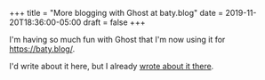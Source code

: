 +++
title = "More blogging with Ghost at baty.blog"
date = 2019-11-20T18:36:00-05:00
draft = false
+++

I'm having so much fun with Ghost that I'm now using it for <https://baty.blog/>.

I'd write about it here, but I already [wrote about it there](https://baty.blog/2019/adding-a-second-ghost-site/).
